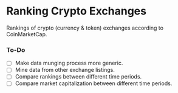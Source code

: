 # Ranking Crypto Exchanges

Rankings of crypto (currency & token) exchanges according to CoinMarketCap.

### To-Do

- [ ] Make data munging process more generic.
- [ ] Mine data from other exchange listings.
- [ ] Compare rankings between different time periods.
- [ ] Compare market capitalization between different time periods.
